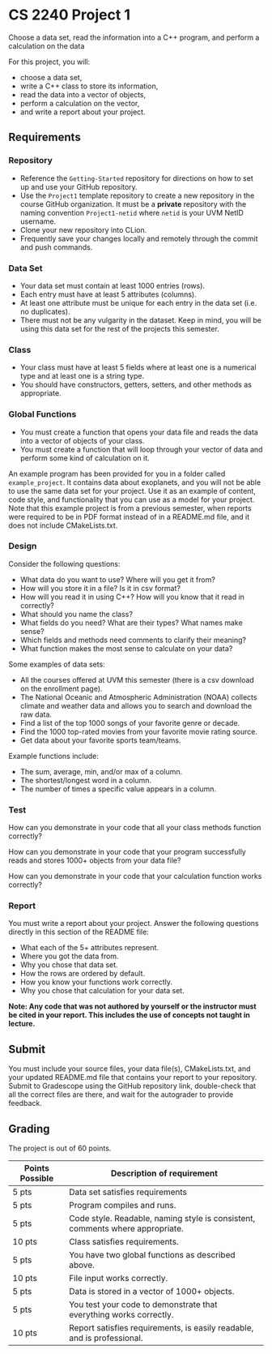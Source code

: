 # CS 2240 Project 1
Choose a data set, read the information into a C++ program, and perform a calculation on the data

For this project, you will:

* choose a data set, 
* write a C++ class to store its information, 
* read the data into a vector of objects, 
* perform a calculation on the vector, 
* and write a report about your project.


## Requirements

### Repository

* Reference the `Getting-Started` repository for directions on how to set up and use your GitHub repository.
* Use the `Project1` template repository to create a new repository in the course GitHub organization. It must be a **private** repository with the naming convention `Project1-netid` where `netid` is your UVM NetID username.
* Clone your new repository into CLion. 
* Frequently save your changes locally and remotely through the commit and push commands.

### Data Set

* Your data set must contain at least 1000 entries (rows). 
* Each entry must have at least 5 attributes (columns).
* At least one attribute must be unique for each entry in the data set (i.e. no duplicates).
* There must not be any vulgarity in the dataset.
Keep in mind, you will be using this data set for the rest of the projects this semester.

### Class

* Your class must have at least 5 fields where at least one is a numerical type and at least one is a string type. 
* You should have constructors, getters, setters, and other methods as appropriate. 

### Global Functions

* You must create a function that opens your data file and reads the data into a vector of objects of your class.
* You must create a function that will loop through your vector of data and perform some kind of calculation on it.

An example program has been provided for you in a folder called `example_project`. It contains data about exoplanets, and you will not be able to use the same data set for your project. Use it as an example of content, code style, and functionality that you can use as a model for your project. Note that this example project is from a previous semester, when reports were required to be in PDF format instead of in a README.md file, and it does not include CMakeLists.txt.

### Design

Consider the following questions:
* What data do you want to use? Where will you get it from?
* How will you store it in a file? Is it in csv format?
* How will you read it in using C++? How will you know that it read in correctly?
* What should you name the class?
* What fields do you need? What are their types? What names make sense?
* Which fields and methods need comments to clarify their meaning?
* What function makes the most sense to calculate on your data?

Some examples of data sets: 
* All the courses offered at UVM this semester (there is a csv download on the enrollment page).
* The National Oceanic and Atmospheric Administration (NOAA) collects climate and weather data and allows you to search and download the raw data.
* Find a list of the top 1000 songs of your favorite genre or decade.
* Find the 1000 top-rated movies from your favorite movie rating source.
* Get data about your favorite sports team/teams.

Example functions include:
* The sum, average, min, and/or max of a column.
* The shortest/longest word in a column.
* The number of times a specific value appears in a column.

### Test
How can you demonstrate in your code that all your class methods function correctly?

How can you demonstrate in your code that your program successfully reads and stores 1000+ objects from your data file?

How can you demonstrate in your code that your calculation function works correctly?

### Report 
You must write a report about your project. Answer the following questions directly in this section of the README file:
* What each of the 5+ attributes represent.
* Where you got the data from.
* Why you chose that data set.
* How the rows are ordered by default.
* How you know your functions work correctly.
* Why you chose that calculation for your data set.

**Note: Any code that was not authored by yourself or the instructor must be cited in your report. This includes the use of concepts not taught in lecture.**

## Submit

You must include your source files, your data file(s), CMakeLists.txt, and your updated README.md file that contains your report to your repository. Submit to Gradescope using the GitHub repository link, double-check that all the correct files are there, and wait for the autograder to provide feedback.


## Grading
The project is out of 60 points.

| Points Possible | Description of requirement |
|------------------- | ----------------------------- |
| 5 pts | Data set satisfies requirements |
| 5 pts	| Program compiles and runs. |
| 5 pts	| Code style. Readable, naming style is consistent, comments where appropriate. |
| 10 pts | Class satisfies requirements. |
| 5 pts | You have two global functions as described above. |
| 10 pts | File input works correctly. |
| 5 pts | Data is stored in a vector of 1000+ objects. |
| 5 pts | You test your code to demonstrate that everything works correctly. |
| 10 pts | Report satisfies requirements, is easily readable, and is professional. |
